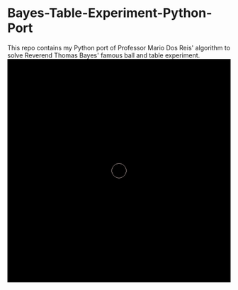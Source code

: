 # Bayes-Table-Experiment-Python-Port

This repo contains my Python port of Professor Mario Dos Reis' algorithm to solve Reverend Thomas Bayes' famous ball and table experiment.
![](demo.gif)
